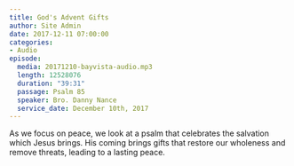 ```yaml
---
title: God's Advent Gifts
author: Site Admin
date: 2017-12-11 07:00:00
categories:
- Audio
episode:
  media: 20171210-bayvista-audio.mp3
  length: 12528076
  duration: "39:31"
  passage: Psalm 85
  speaker: Bro. Danny Nance
  service_date: December 10th, 2017
---
```

As we focus on peace, we look at a psalm that celebrates the salvation which Jesus brings. His coming brings gifts that restore our wholeness and remove threats, leading to a lasting peace.